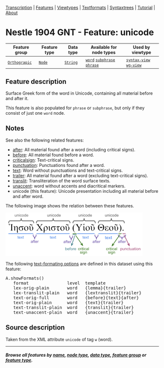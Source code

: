 <a name="start"></a>
<div class="hidden-content">
<a href="../transcription.md">Transcription</a> | <a href="README.md#start">Features</a> | <a href="../viewtypes.md#start">Viewtypes</a> | <a href="../textformats.md#start">Textformats</a> |  <a href="../syntaxtrees.md#start">Syntaxtrees</a> | <a href="../../tutorial/README.md#start">Tutorial</a>  | <a href="../about.md#start">About</a>
</div>

# Nestle 1904 GNT - Feature: unicode

Feature group | Feature type | Data type | Available for node types | Used by viewtype
---  | --- | --- | --- | ---
[`Orthograpic`](featuresbygroup.md#orthograpic-features) | [`Node`](featuresbyfeaturetype.md#node-features) | [`String`](featuresbydatatype.md#string-datatype)  | [`word`](featuresbynodetype.md#word-nodes) [`subphrase`](featuresbynodetype.md#subphrase-nodes) [`phrase`](featuresbynodetype.md#phrase-nodes) | [`syntax-view`](../syntax-view.md#start) [`wg-view`](../wg-view.md#start) 

## Feature description

Surface Greek form of the word in Unicode, containing all material before and after it.

This feature is also populated for `phrase` or `subphrase`, but only if they consist of just one `word` node.

## Notes

See also the following related features:
   * [after](after.md#start): All material found after a word (including critical signs).
   * [before](before.md#start): All material found before a word.
   * [criticalsign](criticalsign.md#start): Text-critical signs.
   * [punctuation](punctuation.md#start): Punctuations found after a word.
   * [text](text.md#start): Word without punctuations and text-critical signs.
   * [trailer](trailer.md#start): All material found after a word (excluding text-critical signs).
   * [translit](translit.md#start): Transliteration of the word surface texts.
   * [unaccent](unaccent.md#start): word without accents and diacritical markers.
   * unicode (this feature): Unicode presentation including all material before and after word.


The following image shows the relation between these features.

<img src="images/details_surface_features.png" width="450">

The following [text-formating options](../textformats.md#start) are defined in this dataset using this feature:
<pre>
A.showFormats()
   format               level  template
   lex-orig-plain       word   {lemma}{trailer}
   lex-translit-plain   word   {lextranslit}{trailer}
   text-orig-full       word   {before}{text}{after}
   text-orig-plain      word   {text}{trailer}
   text-translit-plain  word   {translit}{trailer}
   text-unaccent-plain  word   {unaccent}{trailer}
</pre>


## Source description

Taken from the XML attribute `unicode` of tag `w` (word).

---
#### *Browse all features by [name](featuresbyname.md#start), [node type](featuresbynodetype.md#start), [data type](featuresbydatatype.md#start), [feature group](featuresbygroup.md#start) or [feature type](featuresbyfeaturetype.md#start).*
